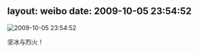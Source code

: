 layout: weibo
date: 2009-10-05 23:54:52
---
<meta name="referrer" content="no-referrer" />

<img src="/images/renren.ico" style="float: left;"/>2009-10-05 23:54:52

坚冰与烈火！

